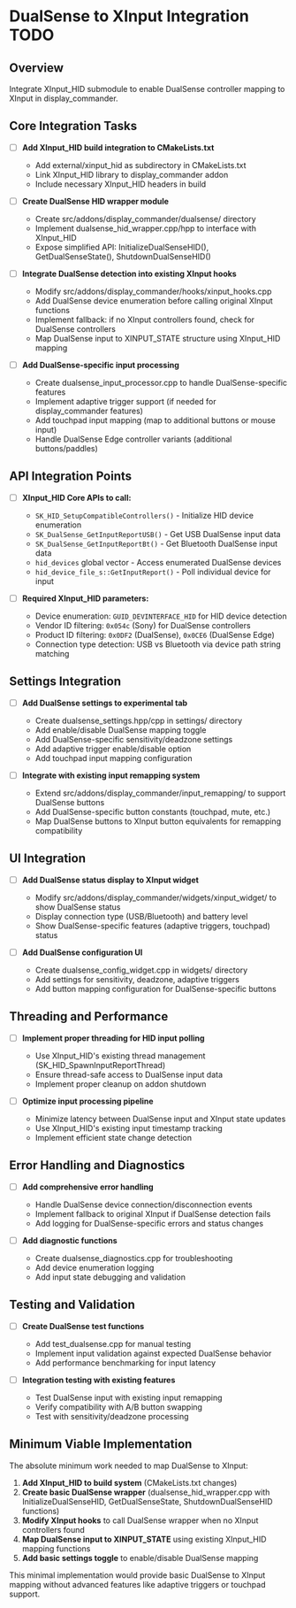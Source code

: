 # DualSense to XInput Integration TODO

## Overview
Integrate XInput_HID submodule to enable DualSense controller mapping to XInput in display_commander.

## Core Integration Tasks

- [ ] **Add XInput_HID build integration to CMakeLists.txt**
  - Add external/xinput_hid as subdirectory in CMakeLists.txt
  - Link XInput_HID library to display_commander addon
  - Include necessary XInput_HID headers in build

- [ ] **Create DualSense HID wrapper module**
  - Create src/addons/display_commander/dualsense/ directory
  - Implement dualsense_hid_wrapper.cpp/hpp to interface with XInput_HID
  - Expose simplified API: InitializeDualSenseHID(), GetDualSenseState(), ShutdownDualSenseHID()

- [ ] **Integrate DualSense detection into existing XInput hooks**
  - Modify src/addons/display_commander/hooks/xinput_hooks.cpp
  - Add DualSense device enumeration before calling original XInput functions
  - Implement fallback: if no XInput controllers found, check for DualSense controllers
  - Map DualSense input to XINPUT_STATE structure using XInput_HID mapping

- [ ] **Add DualSense-specific input processing**
  - Create dualsense_input_processor.cpp to handle DualSense-specific features
  - Implement adaptive trigger support (if needed for display_commander features)
  - Add touchpad input mapping (map to additional buttons or mouse input)
  - Handle DualSense Edge controller variants (additional buttons/paddles)

## API Integration Points

- [ ] **XInput_HID Core APIs to call:**
  - `SK_HID_SetupCompatibleControllers()` - Initialize HID device enumeration
  - `SK_DualSense_GetInputReportUSB()` - Get USB DualSense input data
  - `SK_DualSense_GetInputReportBt()` - Get Bluetooth DualSense input data
  - `hid_devices` global vector - Access enumerated DualSense devices
  - `hid_device_file_s::GetInputReport()` - Poll individual device for input

- [ ] **Required XInput_HID parameters:**
  - Device enumeration: `GUID_DEVINTERFACE_HID` for HID device detection
  - Vendor ID filtering: `0x054c` (Sony) for DualSense controllers
  - Product ID filtering: `0x0DF2` (DualSense), `0x0CE6` (DualSense Edge)
  - Connection type detection: USB vs Bluetooth via device path string matching

## Settings Integration

- [ ] **Add DualSense settings to experimental tab**
  - Create dualsense_settings.hpp/cpp in settings/ directory
  - Add enable/disable DualSense mapping toggle
  - Add DualSense-specific sensitivity/deadzone settings
  - Add adaptive trigger enable/disable option
  - Add touchpad input mapping configuration

- [ ] **Integrate with existing input remapping system**
  - Extend src/addons/display_commander/input_remapping/ to support DualSense buttons
  - Add DualSense-specific button constants (touchpad, mute, etc.)
  - Map DualSense buttons to XInput button equivalents for remapping compatibility

## UI Integration

- [ ] **Add DualSense status display to XInput widget**
  - Modify src/addons/display_commander/widgets/xinput_widget/ to show DualSense status
  - Display connection type (USB/Bluetooth) and battery level
  - Show DualSense-specific features (adaptive triggers, touchpad) status

- [ ] **Add DualSense configuration UI**
  - Create dualsense_config_widget.cpp in widgets/ directory
  - Add settings for sensitivity, deadzone, adaptive triggers
  - Add button mapping configuration for DualSense-specific buttons

## Threading and Performance

- [ ] **Implement proper threading for HID input polling**
  - Use XInput_HID's existing thread management (SK_HID_SpawnInputReportThread)
  - Ensure thread-safe access to DualSense input data
  - Implement proper cleanup on addon shutdown

- [ ] **Optimize input processing pipeline**
  - Minimize latency between DualSense input and XInput state updates
  - Use XInput_HID's existing input timestamp tracking
  - Implement efficient state change detection

## Error Handling and Diagnostics

- [ ] **Add comprehensive error handling**
  - Handle DualSense device connection/disconnection events
  - Implement fallback to original XInput if DualSense detection fails
  - Add logging for DualSense-specific errors and status changes

- [ ] **Add diagnostic functions**
  - Create dualsense_diagnostics.cpp for troubleshooting
  - Add device enumeration logging
  - Add input state debugging and validation

## Testing and Validation

- [ ] **Create DualSense test functions**
  - Add test_dualsense.cpp for manual testing
  - Implement input validation against expected DualSense behavior
  - Add performance benchmarking for input latency

- [ ] **Integration testing with existing features**
  - Test DualSense input with existing input remapping
  - Verify compatibility with A/B button swapping
  - Test with sensitivity/deadzone processing

## Minimum Viable Implementation

The absolute minimum work needed to map DualSense to XInput:

1. **Add XInput_HID to build system** (CMakeLists.txt changes)
2. **Create basic DualSense wrapper** (dualsense_hid_wrapper.cpp with InitializeDualSenseHID, GetDualSenseState, ShutdownDualSenseHID functions)
3. **Modify XInput hooks** to call DualSense wrapper when no XInput controllers found
4. **Map DualSense input to XINPUT_STATE** using existing XInput_HID mapping functions
5. **Add basic settings toggle** to enable/disable DualSense mapping

This minimal implementation would provide basic DualSense to XInput mapping without advanced features like adaptive triggers or touchpad support.
